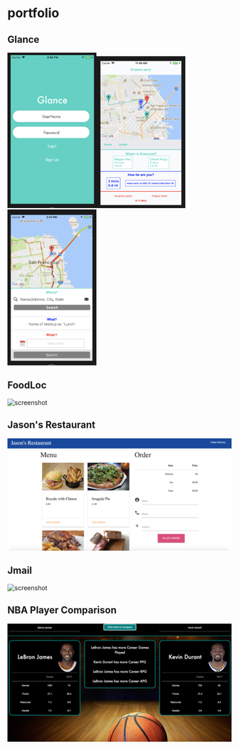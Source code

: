 # portfolio

## Glance

<img src="./images/glanceScreenShot2.png" width="200"><img src="./images/glanceScreenShot1.png" width="200">
<img src="./images/glanceScreenShot3.png" width="200">

## FoodLoc

![screenshot](./images/foodLoc1.gif?raw=true)

## Jason's Restaurant

![screenshot](./images/restaurantScreenShot1.png?raw=true)

## Jmail

![screenshot](./images/inbox1.gif?raw=true)

## NBA Player Comparison

![screenshot](./images/playerComparisonScreenShot1.png?raw=true)
